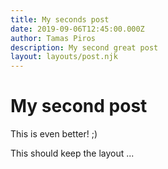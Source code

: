 ```yaml
---
title: My seconds post
date: 2019-09-06T12:45:00.000Z
author: Tamas Piros
description: My second great post
layout: layouts/post.njk
---
```

# My second post

This is even better! ;)



This should keep the layout ...
